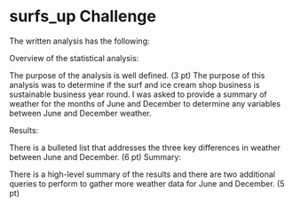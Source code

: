 # surfs_up Challenge

The written analysis has the following:

Overview of the statistical analysis:

The purpose of the analysis is well defined. (3 pt)
The purpose of this analysis was to determine if the surf and ice cream shop business is sustainable business year round.  I was asked to provide a summary of weather for the months of June and December to determine any variables between June and December weather.

Results:

There is a bulleted list that addresses the three key differences in weather between June and December. (6 pt)
Summary:

There is a high-level summary of the results and there are two additional queries to perform to gather more weather data for June and December. (5 pt)



